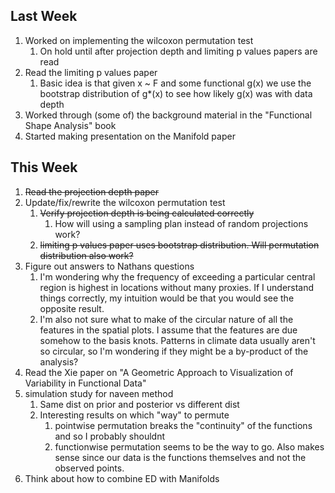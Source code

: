 ## Last Week

1. Worked on implementing the wilcoxon permutation test
   1. On hold until after projection depth and limiting p values papers are read 
2. Read the limiting p values paper
   1. Basic idea is that given x  ~ F and some functional g(x) we use the bootstrap distribution of g*(x) to see how likely g(x) was with data depth
3. Worked through (some of) the background material in the "Functional Shape Analysis" book
4. Started making presentation on the Manifold paper

## This Week

1. ~~Read the projection depth paper~~
2. Update/fix/rewrite the wilcoxon permutation test 
   1. ~~Verify projection depth is being calculated correctly~~
      1. How will using a sampling plan instead of random projections work?
   2. ~~limiting p values paper uses bootstrap distribution. Will permutation distribution also work?~~
3. Figure out answers to Nathans questions
   1. I'm wondering why the frequency of exceeding a particular central region is highest in locations without many proxies. If I understand things correctly, my intuition would be that you would see the opposite result.
   2. I'm also not sure what to make of the circular nature of all the features in the spatial plots. I assume that the features are due somehow to the basis knots. Patterns in climate data usually aren't so circular, so I'm wondering if they might be a by-product of the analysis?
4. Read the Xie paper on "A Geometric Approach to Visualization of Variability in Functional Data"
5. simulation study for naveen method 
   1. Same dist on prior and posterior vs different dist	
   2. Interesting results on which "way" to permute
      1. pointwise permutation breaks the "continuity" of the functions and so I probably shouldnt
      2. functionwise permutation seems to be the way to go. Also makes sense since our data is the functions themselves and not the observed points.
6. Think about how to combine ED with Manifolds

